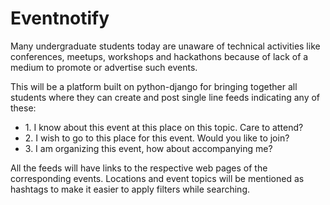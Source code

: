 # Eventnotify
Many undergraduate students today are unaware of technical activities like conferences, meetups, workshops and hackathons because of lack of a medium to promote or advertise such events.

This will be a platform built on python-django for bringing together all students where they can create and post single line feeds indicating any of these:
<ul>
<li>1. I know about this event at this place on this topic. Care to attend?</li>
<li>2. I wish to go to this place for this event. Would you like to join?</li>
<li>3. I am organizing this event, how about accompanying me?</li>
</ul>

All the feeds will have links to the respective web pages of the corresponding events.
Locations and event topics will be mentioned as hashtags to make it easier to apply filters while searching.